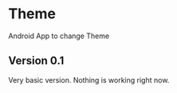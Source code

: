 # Theme
Android App to change Theme

## Version 0.1
Very basic version. Nothing is working right now.
